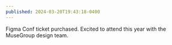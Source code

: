 ```yaml
---
published: 2024-03-20T19:43:18-0400
---
```


Figma Conf ticket purchased. Excited to attend this year with the MuseGroup design team.
